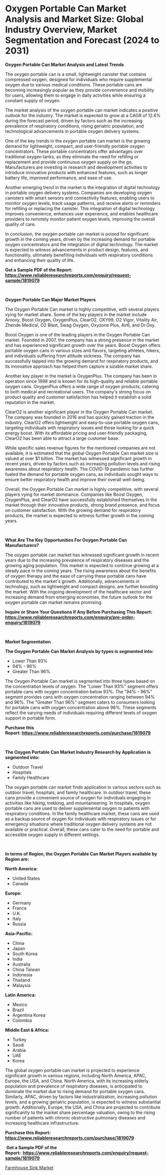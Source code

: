 <p><h1>Oxygen Portable Can Market Analysis and Market Size: Global Industry Overview, Market Segmentation and Forecast (2024 to 2031)</h1></p><p><strong>Oxygen Portable Can Market Analysis and Latest Trends</strong></p>
<p><p>The oxygen portable can is a small, lightweight canister that contains compressed oxygen, designed for individuals who require supplemental oxygen due to various medical conditions. These portable cans are becoming increasingly popular as they provide convenience and mobility for users, allowing them to engage in daily activities while ensuring a constant supply of oxygen.</p><p>The market analysis of the oxygen portable can market indicates a positive outlook for the industry. The market is expected to grow at a CAGR of 12.6% during the forecast period, driven by factors such as the increasing prevalence of respiratory conditions, rising geriatric population, and technological advancements in portable oxygen delivery systems.</p><p>One of the key trends in the oxygen portable can market is the growing demand for lightweight, compact, and user-friendly portable oxygen concentrators. These portable concentrators offer advantages over traditional oxygen tanks, as they eliminate the need for refilling or replacement and provide continuous oxygen supply on the go. Manufacturers are investing in research and development activities to introduce innovative products with enhanced features, such as longer battery life, improved performance, and ease of use.</p><p>Another emerging trend in the market is the integration of digital technology in portable oxygen delivery systems. Companies are developing oxygen canisters with smart sensors and connectivity features, enabling users to monitor oxygen levels, track usage patterns, and receive alerts or reminders for refilling or replacing the canister. This integration of digital technology improves convenience, enhances user experience, and enables healthcare providers to remotely monitor patient oxygen levels, improving the overall quality of care.</p><p>In conclusion, the oxygen portable can market is poised for significant growth in the coming years, driven by the increasing demand for portable oxygen concentrators and the integration of digital technology. The market is expected to witness advancements in product design, features, and functionality, ultimately benefiting individuals with respiratory conditions and enhancing their quality of life.</p></p>
<p><strong>Get a Sample PDF of the Report:&nbsp; <a href="https://www.reliableresearchreports.com/enquiry/request-sample/1819079">https://www.reliableresearchreports.com/enquiry/request-sample/1819079</a></strong></p>
<p>&nbsp;</p>
<p><strong>Oxygen Portable Can Major Market Players</strong></p>
<p><p>The Oxygen Portable Can market is highly competitive, with several players vying for market share. Some of the key players in the market include Arooxy, Boost Oxygen, OxygenPlus, ClearO2, OXY99, O2 Vigor, Vitality Air, Zhende Medical, O2 Blast, Swag Oxygen, Oxyzone Plus, Air6, and Dr.Oxy.</p><p>Boost Oxygen is one of the leading players in the Oxygen Portable Can market. Founded in 2007, the company has a strong presence in the market and has experienced significant growth over the years. Boost Oxygen offers portable oxygen cans in various sizes and flavors, targeting athletes, hikers, and individuals suffering from altitude sickness. The company has successfully tapped into the growing demand for respiratory products, and its innovative approach has helped them capture a sizable market share.</p><p>Another key player in the market is OxygenPlus. The company has been in operation since 1998 and is known for its high-quality and reliable portable oxygen cans. OxygenPlus offers a wide range of oxygen products, catering to both medical and recreational users. The company's strong focus on product quality and customer satisfaction has helped it establish a solid reputation in the market.</p><p>ClearO2 is another significant player in the Oxygen Portable Can market. The company was founded in 2016 and has quickly gained traction in the industry. ClearO2 offers lightweight and easy-to-use portable oxygen cans, targeting individuals with respiratory issues and those looking for a quick energy boost. With its affordable pricing and user-friendly packaging, ClearO2 has been able to attract a large customer base.</p><p>While specific sales revenue figures for the mentioned companies are not available, it is estimated that the global Oxygen Portable Can market size is valued at over $1 billion. The market has witnessed significant growth in recent years, driven by factors such as increasing pollution levels and rising awareness about respiratory health. The COVID-19 pandemic has further fueled the demand for portable oxygen cans, as individuals sought ways to ensure better respiratory health and improve their overall well-being.</p><p>Overall, the Oxygen Portable Can market is highly competitive, with several players vying for market dominance. Companies like Boost Oxygen, OxygenPlus, and ClearO2 have successfully established themselves in the market through their innovative products, strong brand presence, and focus on customer satisfaction. With the growing demand for respiratory products, the market is expected to witness further growth in the coming years.</p></p>
<p>&nbsp;</p>
<p><strong>What Are The Key Opportunities For Oxygen Portable Can Manufacturers?</strong></p>
<p><p>The oxygen portable can market has witnessed significant growth in recent years due to the increasing prevalence of respiratory diseases and the growing aging population. This market is expected to continue growing at a steady pace in the coming years. The rising awareness about the benefits of oxygen therapy and the ease of carrying these portable cans have contributed to the market's growth. Additionally, advancements in technology, such as lightweight and compact designs, are further boosting the market. With the ongoing development of the healthcare sector and increasing demand from emerging economies, the future outlook for the oxygen portable can market remains promising.</p></p>
<p><strong>Inquire or Share Your Questions If Any Before Purchasing This Report: <a href="https://www.reliableresearchreports.com/enquiry/pre-order-enquiry/1819079">https://www.reliableresearchreports.com/enquiry/pre-order-enquiry/1819079</a></strong></p>
<p>&nbsp;</p>
<p><strong>Market Segmentation</strong></p>
<p><strong>The Oxygen Portable Can Market Analysis by types is segmented into:</strong></p>
<p><ul><li>Lower Than 93%</li><li>94% - 96%</li><li>Greater Than 96%</li></ul></p>
<p><p>The Oxygen Portable Can market is segmented into three types based on the concentration levels of oxygen. The "Lower Than 93%" segment offers portable cans with oxygen concentration below 93%. The "94% - 96%" segment provides cans with oxygen concentration ranging between 94% and 96%. The "Greater Than 96%" segment caters to consumers looking for portable cans with oxygen concentration above 96%. These segments reflect the varying needs of individuals requiring different levels of oxygen support in portable form.</p></p>
<p><strong>Purchase this Report:&nbsp;<a href="https://www.reliableresearchreports.com/purchase/1819079">https://www.reliableresearchreports.com/purchase/1819079</a></strong></p>
<p>&nbsp;</p>
<p><strong>The Oxygen Portable Can Market Industry Research by Application is segmented into:</strong></p>
<p><ul><li>Outdoor Travel</li><li>Hospitals</li><li>Family Healthcare</li></ul></p>
<p><p>The oxygen portable can market finds application in various sectors such as outdoor travel, hospitals, and family healthcare. In outdoor travel, these cans provide a convenient source of oxygen for individuals engaging in activities like hiking, trekking, and mountaineering. In hospitals, oxygen portable cans are used to deliver supplemental oxygen to patients with respiratory conditions. In the family healthcare market, these cans are used as a backup source of oxygen for individuals with respiratory issues or for emergency situations where traditional oxygen delivery systems are not available or practical. Overall, these cans cater to the need for portable and accessible oxygen supply in different settings.</p></p>
<p>&nbsp;</p>
<p><strong>In terms of Region, the Oxygen Portable Can Market Players available by Region are:</strong></p>
<p>
    <p> <strong> North America: </strong>
        <ul>
            <li>United States</li>
            <li>Canada</li>
        </ul>
        </p> 
    <p> <strong> Europe: </strong>
        <ul>
            <li>Germany</li>
            <li>France</li>
            <li>U.K.</li>
            <li>Italy</li>
            <li>Russia</li>
        </ul>
        </p> 
    <p> <strong> Asia-Pacific: </strong>
        <ul>
            <li>China</li>
            <li>Japan</li>
            <li>South Korea</li>
            <li>India</li>
            <li>Australia</li>
            <li>China Taiwan</li>
            <li>Indonesia</li>
            <li>Thailand</li>
            <li>Malaysia</li>
        </ul>
        </p> 
    <p> <strong> Latin America: </strong>
        <ul>
            <li>Mexico</li>
            <li>Brazil</li>
            <li>Argentina Korea</li>
            <li>Colombia</li>
        </ul>
        </p> 
    <p> <strong> Middle East & Africa: </strong>
        <ul>
            <li>Turkey</li>
            <li>Saudi</li>
            <li>Arabia</li>
            <li>UAE</li>
            <li>Korea</li>
        </ul>
    </p>
    </p>
<p><p>The global oxygen portable can market is projected to experience significant growth in various regions, including North America, APAC, Europe, the USA, and China. North America, with its increasing elderly population and prevalence of respiratory diseases, is anticipated to dominate the market due to rising demand for portable oxygen cans. Similarly, APAC, driven by factors like industrialization, increasing pollution levels, and a growing geriatric population, is expected to witness substantial growth. Additionally, Europe, the USA, and China are projected to contribute significantly to the market share percentage valuation, owing to the rising number of patients with chronic obstructive pulmonary diseases and increasing healthcare infrastructure.</p></p>
<p><strong>Purchase this Report: <a href="https://www.reliableresearchreports.com/purchase/1819079">https://www.reliableresearchreports.com/purchase/1819079</a></strong></p>
<p>&nbsp;<strong>Get a Sample PDF of the Report:&nbsp;&nbsp;<a href="https://www.reliableresearchreports.com/enquiry/request-sample/1819079">https://www.reliableresearchreports.com/enquiry/request-sample/1819079</a></strong></p>
<p><strong></strong></p>
<p><p><a href="https://github.com/bobicer/Market-Research-Report-List-1/blob/main/farmhouse-sink-market.md">Farmhouse Sink Market</a></p></p>